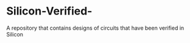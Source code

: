 # Silicon-Verified-
A repository that contains designs of circuits that have been verified in Silicon

